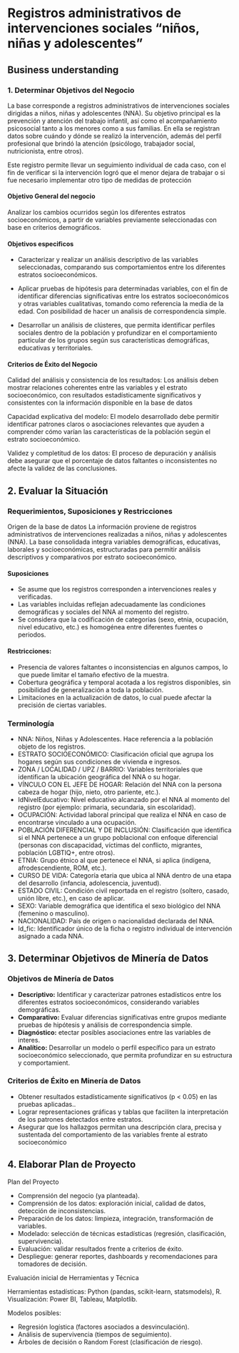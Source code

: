 # Registros administrativos de intervenciones sociales “niños, niñas y adolescentes”

## Business understanding

### 1.	Determinar Objetivos del Negocio

La base corresponde a registros administrativos de intervenciones sociales dirigidas a niños, niñas y adolescentes (NNA). Su objetivo principal es la prevención y atención del trabajo infantil, así como el acompañamiento psicosocial tanto a los menores como a sus familias. En ella se registran datos sobre cuándo y dónde se realizó la intervención, además del perfil profesional que brindó la atención (psicólogo, trabajador social, nutricionista, entre otros).

Este registro permite llevar un seguimiento individual de cada caso, con el fin de verificar si la intervención logró que el menor dejara de trabajar o si fue necesario implementar otro tipo de medidas de protección


#### Objetivo General del negocio

Analizar los cambios ocurridos según los diferentes estratos socioeconómicos, a partir de variables previamente seleccionadas con base en criterios demográficos.

#### Objetivos especificos 

- Caracterizar y realizar un análisis descriptivo de las variables seleccionadas, comparando sus comportamientos entre los diferentes estratos socioeconómicos.

- Aplicar pruebas de hipótesis para determinadas variables, con el fin de identificar diferencias significativas entre los estratos socioeconómicos y otras variables cualitativas, tomando como referencia la media de la edad. Con posibilidad de hacer un analisis de correspondencia simple.

- Desarrollar un análisis de clústeres, que permita identificar perfiles sociales dentro de la población y profundizar en el comportamiento particular de los grupos según sus características demográficas, educativas y territoriales.

#### Criterios de Éxito del Negocio

Calidad del análisis y consistencia de los resultados: Los análisis deben mostrar relaciones coherentes entre las variables y el estrato socioeconómico, con resultados estadísticamente significativos y consistentes con la información disponible en la base de datos

Capacidad explicativa del modelo: El modelo desarrollado debe permitir identificar patrones claros o asociaciones relevantes que ayuden a comprender cómo varían las características de la población según el estrato socioeconómico.

Validez y completitud de los datos: El proceso de depuración y análisis debe asegurar que el porcentaje de datos faltantes o inconsistentes no afecte la validez de las conclusiones.


## 2. Evaluar la Situación

### Requerimientos, Suposiciones y Restricciones
Origen de la base de datos
La información proviene de registros administrativos de intervenciones realizadas a niños, niñas y adolescentes (NNA). La base consolidada integra variables demográficas, educativas, laborales y socioeconómicas, estructuradas para permitir análisis descriptivos y comparativos por estrato socioeconómico.

#### Suposiciones
- Se asume que los registros corresponden a intervenciones reales y verificadas.
- Las variables incluidas reflejan adecuadamente las condiciones demográficas y sociales del NNA al momento del registro.
- Se considera que la codificación de categorías (sexo, etnia, ocupación, nivel educativo, etc.) es homogénea entre diferentes fuentes o periodos.

#### Restricciones: 
- Presencia de valores faltantes o inconsistencias en algunos campos, lo que puede limitar el tamaño efectivo de la muestra.
- Cobertura geográfica y temporal acotada a los registros disponibles, sin posibilidad de generalización a toda la población.
- Limitaciones en la actualización de datos, lo cual puede afectar la precisión de ciertas variables.


### Terminología

- NNA: Niños, Niñas y Adolescentes. Hace referencia a la población objeto de los registros.
- ESTRATO SOCIOECONÓMICO: Clasificación oficial que agrupa los hogares según sus condiciones de vivienda e ingresos.
- ZONA / LOCALIDAD / UPZ / BARRIO: Variables territoriales que identifican la ubicación geográfica del NNA o su hogar.
- VÍNCULO CON EL JEFE DE HOGAR: Relación del NNA con la persona cabeza de hogar (hijo, nieto, otro pariente, etc.).
- IdNivelEducativo: Nivel educativo alcanzado por el NNA al momento del registro (por ejemplo: primaria, secundaria, sin escolaridad).
- OCUPACIÓN: Actividad laboral principal que realiza el NNA en caso de encontrarse vinculado a una ocupación.
- POBLACIÓN DIFERENCIAL Y DE INCLUSIÓN: Clasificación que identifica si el NNA pertenece a un grupo poblacional con enfoque diferencial (personas con discapacidad, víctimas del conflicto, migrantes, población LGBTIQ+, entre otros).
- ETNIA: Grupo étnico al que pertenece el NNA, si aplica (indígena, afrodescendiente, ROM, etc.).
- CURSO DE VIDA: Categoría etaria que ubica al NNA dentro de una etapa del desarrollo (infancia, adolescencia, juventud).
- ESTADO CIVIL: Condición civil reportada en el registro (soltero, casado, unión libre, etc.), en caso de aplicar.
- SEXO: Variable demográfica que identifica el sexo biológico del NNA (femenino o masculino).
- NACIONALIDAD: País de origen o nacionalidad declarada del NNA.
- Id_fic: Identificador único de la ficha o registro individual de intervención asignado a cada NNA.

## 3. Determinar Objetivos de Minería de Datos

### Objetivos de Minería de Datos
- **Descriptivo:** Identificar y caracterizar patrones estadísticos entre los diferentes estratos socioeconómicos, considerando variables demográficas.  
- **Comparativo:**  Evaluar diferencias significativas entre grupos mediante pruebas de hipótesis y análisis de correspondencia simple. 
- **Diagnóstico:** etectar posibles asociaciones entre  las variables de interes.  
- **Analítico:** Desarrollar un modelo o perfil específico para un estrato socioeconómico seleccionado, que permita profundizar en su estructura y comportamient.  

### Criterios de Éxito en Minería de Datos
- Obtener resultados estadísticamente significativos (p < 0.05) en las pruebas aplicadas..  
- Lograr representaciones gráficas y tablas que faciliten la interpretación de los patrones detectados entre estratos. 
- Asegurar que los hallazgos permitan una descripción clara, precisa y sustentada del comportamiento de las variables frente al estrato socioeconómico

## 4. Elaborar Plan de Proyecto
Plan del Proyecto
- Comprensión del negocio (ya planteada).
- Comprensión de los datos: exploración inicial, calidad de datos, detección de inconsistencias.
- Preparación de los datos: limpieza, integración, transformación de variables.
- Modelado: selección de técnicas estadísticas (regresión, clasificación, supervivencia).
- Evaluación: validar resultados frente a criterios de éxito.
- Despliegue: generar reportes, dashboards y recomendaciones para tomadores de decisión.

Evaluación inicial de Herramientas y Técnica

Herramientas estadísticas: Python (pandas, scikit-learn, statsmodels), R.
Visualización: Power BI, Tableau, Matplotlib.

Modelos posibles:
 - Regresión logística (factores asociados a desvinculación).
 - Análisis de supervivencia (tiempos de seguimiento).
 - Árboles de decisión o Random Forest (clasificación de riesgo).

